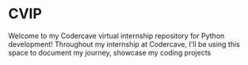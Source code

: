 # CVIP
Welcome to my Codercave virtual internship repository for Python development! Throughout my internship at Codercave, I'll be using this space to document my journey, showcase my coding projects
